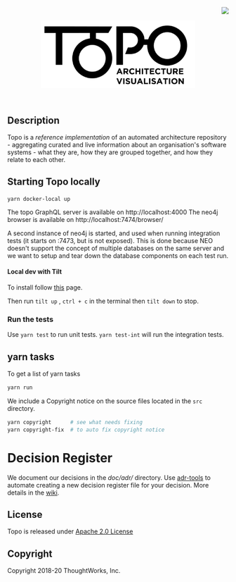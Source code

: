 <p align="right">
  <img align="right" src="https://circleci.com/gh/architecture-topography/topo.svg?style=svg&circle-token=2e4d21d7c386a802037b25ff4fd198899628c955" />
</p>
<br />

<p align="center">
  <img align="center" src="Topo-02.png" width="350" alt="TOPO" />
</p>


<br/>

## Description
Topo is a _reference implementation_ of an automated architecture repository - aggregating curated and live information about an organisation's software systems - what they are, how they are grouped together, and how they relate to each other.

## Starting Topo locally

```
yarn docker-local up
```

The topo GraphQL server is available on http://localhost:4000
The neo4j browser is available on http://localhost:7474/browser/

A second instance of neo4j is started, and used when running integration tests (it starts on :7473, but is not exposed).
This is done because NEO doesn't support the concept of multiple databases on the same server and we want to setup and tear down the database components on each test run.

#### Local dev with Tilt
To install follow [this](https://github.com/tilt-dev/tilt#install-tilt) page.

Then run `tilt up` , `ctrl + c` in the terminal then `tilt down` to stop.

### Run the tests

Use `yarn test` to run unit tests. `yarn test-int` will run the integration tests.

## yarn tasks
To get a list of yarn tasks
```bash
yarn run
```

We include a Copyright notice on the source files located in the `src` directory.

```bash
yarn copyright      # see what needs fixing
yarn copyright-fix  # to auto fix copyright notice
```

# Decision Register

We document our decisions in the *doc/adr/* directory. Use [adr-tools](https://github.com/npryce/adr-tools) to automate creating a new decision register file for your decision. More details in the [wiki](https://github.com/architecture-topography/topo/wiki/decision-register).

## License

Topo is released under [Apache 2.0 License](https://www.apache.org/licenses/LICENSE-2.0)

## Copyright

Copyright 2018-20 ThoughtWorks, Inc.

